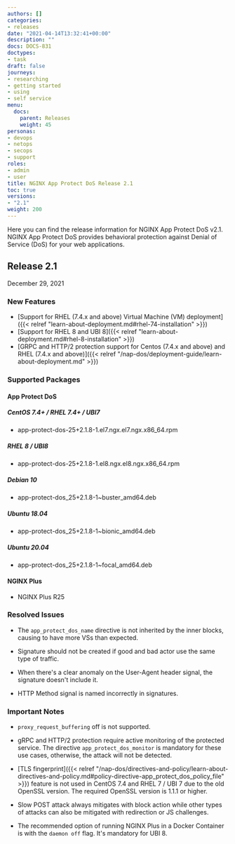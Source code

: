 ```yaml
---
authors: []
categories:
- releases
date: "2021-04-14T13:32:41+00:00"
description: ""
docs: DOCS-831
doctypes:
- task
draft: false
journeys:
- researching
- getting started
- using
- self service
menu:
  docs:
    parent: Releases
    weight: 45
personas:
- devops
- netops
- secops
- support
roles:
- admin
- user
title: NGINX App Protect DoS Release 2.1
toc: true
versions:
- "2.1"
weight: 200
---
```


Here you can find the release information for NGINX App Protect DoS v2.1. NGINX App Protect DoS provides behavioral protection against Denial of Service (DoS) for your web applications. 

## Release 2.1

December 29, 2021

### New Features

- [Support for RHEL (7.4.x and above) Virtual Machine (VM) deployment]({{< relref "learn-about-deployment.md#rhel-74-installation" >}})
- [Support for RHEL 8 and UBI 8]({{< relref "learn-about-deployment.md#rhel-8-installation" >}})
- [GRPC and HTTP/2 protection support for Centos (7.4.x and above) and RHEL (7.4.x and above)]({{< relref "/nap-dos/deployment-guide/learn-about-deployment.md" >}})

### Supported Packages

#### App Protect DoS

##### CentOS 7.4+ / RHEL 7.4+ / UBI7
- app-protect-dos-25+2.1.8-1.el7.ngx.el7.ngx.x86_64.rpm

##### RHEL 8 / UBI8
- app-protect-dos-25+2.1.8-1.el8.ngx.el8.ngx.x86_64.rpm

##### Debian 10
- app-protect-dos_25+2.1.8-1~buster_amd64.deb

##### Ubuntu 18.04
- app-protect-dos_25+2.1.8-1~bionic_amd64.deb

##### Ubuntu 20.04
- app-protect-dos_25+2.1.8-1~focal_amd64.deb

#### NGINX Plus
- NGINX Plus R25

### Resolved Issues

- The `app_protect_dos_name` directive is not inherited by the inner blocks, causing to have more VSs than expected.

- Signature should not be created if good and bad actor use the same type of traffic.

- When there's a clear anomaly on the User-Agent header signal, the signature doesn't include it.

- HTTP Method signal is named incorrectly in signatures.

### Important Notes

- `proxy_request_buffering` off is not supported.

- gRPC and HTTP/2 protection require active monitoring of the protected service. The directive `app_protect_dos_monitor` is mandatory for these use cases, otherwise, the attack will not be detected.

- [TLS fingerprint]({{< relref "/nap-dos/directives-and-policy/learn-about-directives-and-policy.md#policy-directive-app_protect_dos_policy_file" >}}) feature is not used in CentOS 7.4 and RHEL 7 / UBI 7 due to the old OpenSSL version. The required OpenSSL version is 1.1.1 or higher.

- Slow POST attack always mitigates with block action while other types of attacks can also be mitigated with redirection or JS challenges.

- The recommended option of running NGINX Plus in a Docker Container is with the `daemon off` flag. It's mandatory for UBI 8.